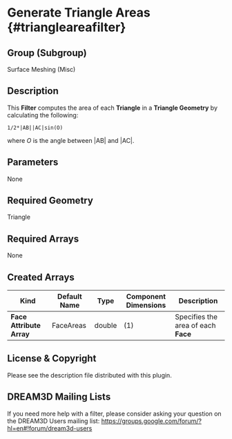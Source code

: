 Generate Triangle Areas {#triangleareafilter}
============

## Group (Subgroup) ##
Surface Meshing (Misc)

## Description ##
This **Filter** computes the area of each **Triangle** in a **Triangle Geometry** by calculating the following: 
	
	1/2*|AB||AC|sin(O)

where _O_ is the angle between |AB| and |AC|.

## Parameters ##
None

## Required Geometry ##
Triangle

## Required Arrays ##
None

## Created Arrays ##
| Kind | Default Name | Type | Component Dimensions | Description |
|------|--------------|-------------|---------|-----|
| **Face Attribute Array**  | FaceAreas | double | (1) | Specifies the area of each **Face** |


## License & Copyright ##

Please see the description file distributed with this plugin.

## DREAM3D Mailing Lists ##

If you need more help with a filter, please consider asking your question on the DREAM3D Users mailing list:
https://groups.google.com/forum/?hl=en#!forum/dream3d-users


